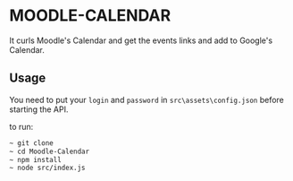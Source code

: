 # MOODLE-CALENDAR

It curls Moodle's Calendar and get the events links and add to Google's Calendar.

## Usage

You need to put your `login` and `password` in ``src\assets\config.json`` before starting the API.

to run:
```bash
~ git clone
~ cd Moodle-Calendar
~ npm install
~ node src/index.js
```